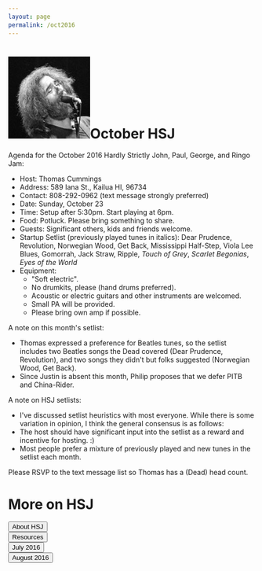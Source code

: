 ```yaml
---
layout: page
permalink: /oct2016
---
```



<h1><img class="ui avatar image" src="/images/jerryavatar.jpg">October HSJ</h1>

Agenda for the October 2016 Hardly Strictly John, Paul, George, and Ringo Jam:

  * Host: Thomas Cummings
  * Address: 589 Iana St., Kailua HI, 96734
  * Contact: 808-292-0962 (text message strongly preferred)
  * Date: Sunday, October 23
  * Time: Setup after 5:30pm. Start playing at 6pm.
  * Food: Potluck. Please bring something to share. 
  * Guests: Significant others, kids and friends welcome. 
  * Startup Setlist (previously played tunes in italics): Dear Prudence, Revolution, Norwegian Wood, Get Back, Mississippi Half-Step, Viola Lee Blues, Gomorrah, Jack Straw, Ripple, *Touch of Grey*, *Scarlet Begonias*, *Eyes of the World* 
  * Equipment: 
    * "Soft electric". 
    * No drumkits, please (hand drums preferred). 
    * Acoustic or electric guitars and other instruments are welcomed.
    * Small PA will be provided. 
    * Please bring own amp if possible. 
    
A note on this month's setlist:

  * Thomas expressed a preference for Beatles tunes, so the setlist includes two Beatles songs the Dead covered (Dear Prudence, Revolution), and two songs they didn't but folks suggested (Norwegian Wood, Get Back).
  * Since Justin is absent this month, Philip proposes that we defer PITB and China-Rider.

A note on HSJ setlists: 

  * I've discussed setlist heuristics with most everyone. While there is some variation in opinion, I think the general consensus is as follows:
  * The host should have significant input into the setlist as a reward and incentive for hosting. :)
  * Most people prefer a mixture of previously played and new tunes in the setlist each month.

Please RSVP to the text message list so Thomas has a (Dead) head count.

# More on HSJ

<div class="ui center aligned four column stackable grid content">
  <div class="column">
    <a href="/"><button class="ui primary button">About HSJ</button></a>
  </div>
  <div class="column">
    <a href="/resources"><button class="ui primary button">Resources</button></a>
  </div>
  <div class="column">
    <a href="/july2016"><button class="ui primary button">July 2016</button></a>
  </div>
  <div class="column">
    <a href="/aug2016"> <button class="ui primary button">August 2016</button></a>
  </div>
</div>

 


